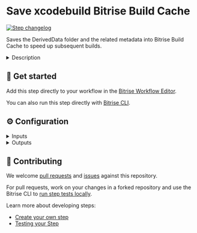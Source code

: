 # Save xcodebuild Bitrise Build Cache

[![Step changelog](https://shields.io/github.com/bitrise-steplib/bitrise-step-save-xcodebuild-cache?include_prereleases&label=changelog&color=blueviolet)](https://github.com/bitrise-steplib/bitrise-step-save-xcodebuild-cache/releases)

Saves the DerivedData folder and the related metadata into Bitrise Build Cache to speed up subsequent builds.

<details>
<summary>Description</summary>

This steps caches the DerivedData folder and the related metadata required to speed up subsequent builds. The cache is stored in the Bitrise Build Cache infrastructure.

If not specified otherwise, the complete system DerivedData folder (`$HOME/Library/Developer/Xcode/DerivedData`) is cached. As xcodebuild only reuses DerivedData if the input files'
modification time is the same, the step also collects and saves the modification time of the input files (project files including source code files) into a metadata file.

NOTE: you need to have an activate Bitrise Build Cache Trial or Subscription for your workspace to use this step.

</details>

## 🧩 Get started

Add this step directly to your workflow in the [Bitrise Workflow Editor](https://devcenter.bitrise.io/steps-and-workflows/steps-and-workflows-index/).

You can also run this step directly with [Bitrise CLI](https://github.com/bitrise-io/bitrise).

## ⚙️ Configuration

<details>
<summary>Inputs</summary>

| Key | Description | Flags | Default |
| --- | --- | --- | --- |
| `project_root_path` | The key used to store the cache archive | required | `.` |
| `cache_key` | Path to the root folder of the project to be built |  |  |
| `verbose` | Enable logging additional information for troubleshooting | required | `false` |
</details>

<details>
<summary>Outputs</summary>
There are no outputs defined in this step
</details>

## 🙋 Contributing

We welcome [pull requests](https://github.com/bitrise-steplib/bitrise-step-save-xcodebuild-cache/pulls) and [issues](https://github.com/bitrise-steplib/bitrise-step-save-xcodebuild-cache/issues) against this repository.

For pull requests, work on your changes in a forked repository and use the Bitrise CLI to [run step tests locally](https://devcenter.bitrise.io/bitrise-cli/run-your-first-build/).

Learn more about developing steps:

- [Create your own step](https://devcenter.bitrise.io/contributors/create-your-own-step/)
- [Testing your Step](https://devcenter.bitrise.io/contributors/testing-and-versioning-your-steps/)
